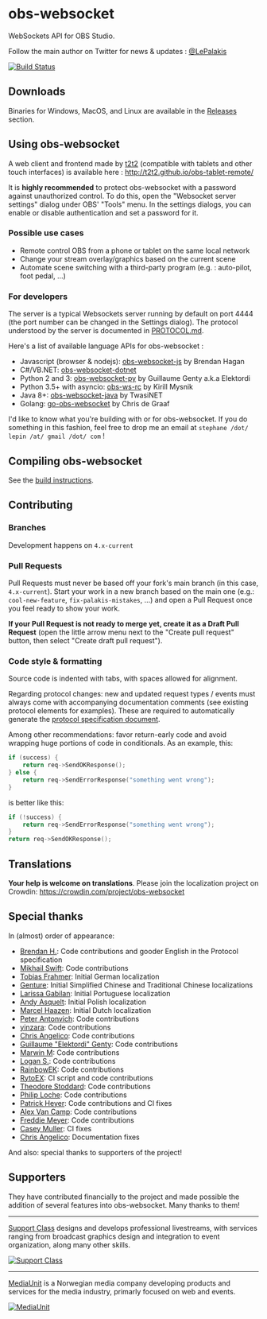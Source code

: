obs-websocket
==============

WebSockets API for OBS Studio.

Follow the main author on Twitter for news & updates : [@LePalakis](https://twitter.com/LePalakis)

[![Build Status](https://dev.azure.com/Palakis/obs-websocket/_apis/build/status/Palakis.obs-websocket?branchName=4.x-current)](https://dev.azure.com/Palakis/obs-websocket/_build/latest?definitionId=2&branchName=4.x-current)

## Downloads

Binaries for Windows, MacOS, and Linux are available in the [Releases](https://github.com/Palakis/obs-websocket/releases) section.

## Using obs-websocket

A web client and frontend made by [t2t2](https://github.com/t2t2/obs-tablet-remote) (compatible with tablets and other touch interfaces) is available here : http://t2t2.github.io/obs-tablet-remote/

It is **highly recommended** to protect obs-websocket with a password against unauthorized control. To do this, open the "Websocket server settings" dialog under OBS' "Tools" menu. In the settings dialogs, you can enable or disable authentication and set a password for it.

### Possible use cases

- Remote control OBS from a phone or tablet on the same local network
- Change your stream overlay/graphics based on the current scene
- Automate scene switching with a third-party program (e.g. : auto-pilot, foot pedal, ...)

### For developers

The server is a typical Websockets server running by default on port 4444 (the port number can be changed in the Settings dialog).
The protocol understood by the server is documented in [PROTOCOL.md](docs/generated/protocol.md).  

Here's a list of available language APIs for obs-websocket :
- Javascript (browser & nodejs): [obs-websocket-js](https://github.com/haganbmj/obs-websocket-js) by Brendan Hagan
- C#/VB.NET: [obs-websocket-dotnet](https://github.com/Palakis/obs-websocket-dotnet)
- Python 2 and 3: [obs-websocket-py](https://github.com/Elektordi/obs-websocket-py) by Guillaume Genty a.k.a Elektordi
- Python 3.5+ with asyncio: [obs-ws-rc](https://github.com/KirillMysnik/obs-ws-rc) by Kirill Mysnik
- Java 8+: [obs-websocket-java](https://github.com/Twasi/websocket-obs-java) by TwasiNET
- Golang: [go-obs-websocket](https://github.com/christopher-dG/go-obs-websocket) by Chris de Graaf

I'd like to know what you're building with or for obs-websocket. If you do something in this fashion, feel free to drop me an email at `stephane /dot/ lepin /at/ gmail /dot/ com` !

## Compiling obs-websocket

See the [build instructions](BUILDING.md).

## Contributing

### Branches

Development happens on `4.x-current`

### Pull Requests

Pull Requests must never be based off your fork's main branch (in this case, `4.x-current`). Start your work in a new branch
based on the main one (e.g.: `cool-new-feature`, `fix-palakis-mistakes`, ...) and open a Pull Request once you feel ready to show your work.

**If your Pull Request is not ready to merge yet, create it as a Draft Pull Request** (open the little arrow menu next to the "Create pull request" button, then select "Create draft pull request").

### Code style & formatting

Source code is indented with tabs, with spaces allowed for alignment.

Regarding protocol changes: new and updated request types / events must always come with accompanying documentation comments (see existing protocol elements for examples).
These are required to automatically generate the [protocol specification document](docs/generated/protocol.md).

Among other recommendations: favor return-early code and avoid wrapping huge portions of code in conditionals. As an example, this:

```cpp
if (success) {
    return req->SendOKResponse();
} else {
    return req->SendErrorResponse("something went wrong");
}
```

is better like this:

```cpp
if (!success) {
    return req->SendErrorResponse("something went wrong");
}
return req->SendOKResponse();
```


## Translations

**Your help is welcome on translations**. Please join the localization project on Crowdin: https://crowdin.com/project/obs-websocket

## Special thanks

In (almost) order of appearance:

- [Brendan H.](https://github.com/haganbmj): Code contributions and gooder English in the Protocol specification
- [Mikhail Swift](https://github.com/mikhailswift): Code contributions
- [Tobias Frahmer](https://github.com/Frahmer): Initial German localization
- [Genture](https://github.com/Genteure): Initial Simplified Chinese and Traditional Chinese localizations
- [Larissa Gabilan](https://github.com/laris151): Initial Portuguese localization
- [Andy Asquelt](https://github.com/asquelt): Initial Polish localization
- [Marcel Haazen](https://github.com/nekocentral): Initial Dutch localization
- [Peter Antonvich](https://github.com/pantonvich): Code contributions
- [yinzara](https://github.com/yinzara): Code contributions
- [Chris Angelico](https://github.com/Rosuav): Code contributions
- [Guillaume "Elektordi" Genty](https://github.com/Elektordi): Code contributions
- [Marwin M](https://github.com/dragonbane0): Code contributions
- [Logan S.](https://github.com/lsdaniel): Code contributions
- [RainbowEK](https://github.com/RainbowEK): Code contributions
- [RytoEX](https://github.com/RytoEX): CI script and code contributions
- [Theodore Stoddard](https://github.com/TStod): Code contributions
- [Philip Loche](https://github.com/PicoCentauri): Code contributions
- [Patrick Heyer](https://github.com/PatTheMav): Code contributions and CI fixes
- [Alex Van Camp](https://github.com/Lange): Code contributions
- [Freddie Meyer](https://github.com/DungFu): Code contributions
- [Casey Muller](https://github.com/caseymrm): CI fixes
- [Chris Angelico](https://github.com/Rosuav): Documentation fixes

And also: special thanks to supporters of the project!

## Supporters

They have contributed financially to the project and made possible the addition of several features into obs-websocket. Many thanks to them!

---

[Support Class](http://supportclass.net) designs and develops professional livestreams, with services ranging from broadcast graphics design and integration to event organization, along many other skills.  

[![Support Class](.github/images/supportclass_logo_blacktext.png)](http://supportclass.net)

---

[MediaUnit](http://www.mediaunit.no) is a Norwegian media company developing products and services for the media industry, primarly focused on web and events.  

[![MediaUnit](.github/images/mediaunit_logo_black.png)](http://www.mediaunit.no/)
